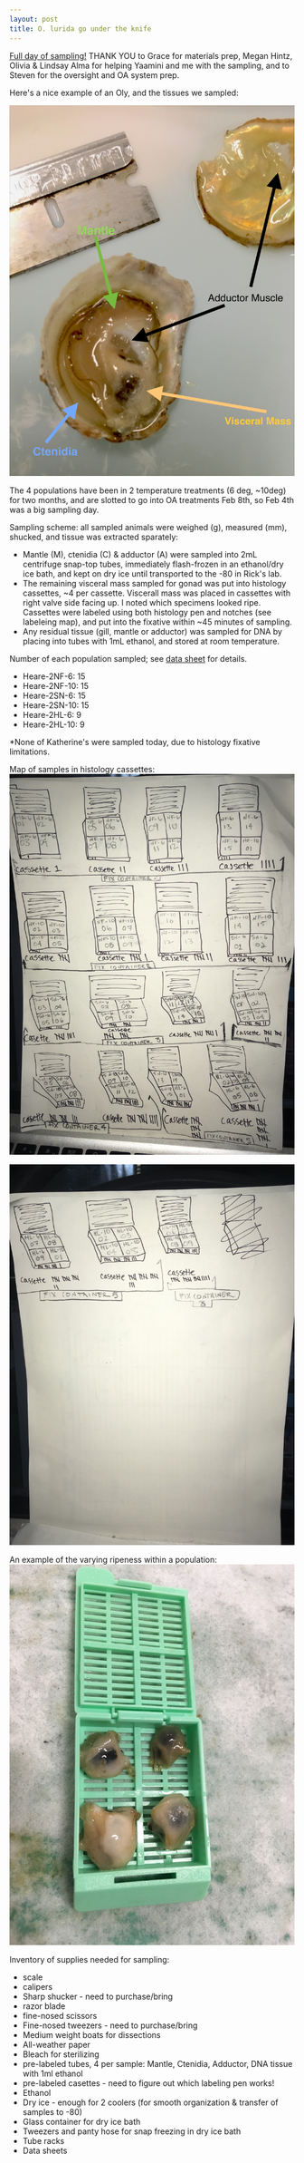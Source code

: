 ```yaml
--- 
layout: post
title: O. lurida go under the knife
---
```

 
[Full day of sampling!](https://youtu.be/y1bOt7gC9U4) THANK YOU to Grace for materials prep, Megan Hintz, Olivia & Lindsay Alma for helping Yaamini and me with the sampling, and to Steven for the oversight and OA system prep.

Here's a nice example of an Oly, and the tissues we sampled:

![nice oly](https://github.com/laurahspencer/O.lurida_Stress/blob/master/Images/2017-02-05_NiceOlySpecimen.JPG?raw=true)

The 4 populations have been in 2 temperature treatments (6 deg, ~10deg) for two months, and are slotted to go into OA treatments Feb 8th, so Feb 4th was a big sampling day. 

Sampling scheme: all sampled animals were weighed (g), measured (mm), shucked, and tissue was extracted sparately:  
  * Mantle (M), ctenidia (C) & adductor (A) were sampled into 2mL centrifuge snap-top tubes, immediately flash-frozen in an ethanol/dry ice bath, and kept on dry ice until transported to the -80 in Rick's lab.  
  * The remaining visceral mass sampled for gonad was put into histology cassettes, ~4 per cassette. Viscerall mass was placed in cassettes with right valve side facing up. I noted which specimens looked ripe. Cassettes were labeled using both histology pen and notches (see labeleing map), and put into the fixative within ~45 minutes of sampling.  
  * Any residual tissue (gill, mantle or adductor) was sampled for DNA by placing into tubes with 1mL ethanol, and stored at room temperature. 
 
Number of each population sampled; see [data sheet](https://github.com/laurahspencer/O.lurida_Stress/blob/master/Data/2017-02-04_SamplingData.xlsx) for details.  
  * Heare-2NF-6: 15  
  * Heare-2NF-10: 15  
  * Heare-2SN-6: 15  
  * Heare-2SN-10: 15  
  * Heare-2HL-6: 9  
  * Heare-2HL-10: 9  
  
*None of Katherine's were sampled today, due to histology fixative limitations. 

Map of samples in histology cassettes:
![map1](https://github.com/laurahspencer/O.lurida_Stress/blob/master/Images/2017-02-05_Feb2_HistologyMap1.JPG?raw=true)

![map2](https://github.com/laurahspencer/O.lurida_Stress/blob/master/Images/2017-02-05_Feb2_HistologyMap2.JPG?raw=true)

An example of the varying ripeness within a population: 
![e.g. cassette](https://github.com/laurahspencer/O.lurida_Stress/blob/master/Images/2017-02-05_someOlyHistSamples.JPG?raw=true)



Inventory of supplies needed for sampling:  
  * scale   
  * calipers  
  * Sharp shucker - need to purchase/bring  
  * razor blade  
  * fine-nosed scissors  
  * Fine-nosed tweezers - need to purchase/bring  
  * Medium weight boats for dissections  
  * All-weather paper  
  * Bleach for sterilizing  
  * pre-labeled tubes, 4 per sample: Mantle, Ctenidia, Adductor, DNA tissue with 1ml ethanol  
  * pre-labeled casettes - need to figure out which labeling pen works!  
  * Ethanol  
  * Dry ice - enough for 2 coolers (for smooth organization & transfer of samples to -80)  
  * Glass container for dry ice bath  
  * Tweezers and panty hose for snap freezing in dry ice bath  
  * Tube racks  
  * Data sheets  

